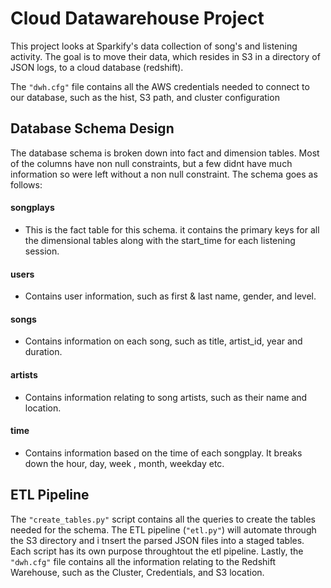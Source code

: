 # Cloud Datawarehouse Project

This project looks at Sparkify's data collection of song's and listening activity.  The goal is to move their data, which resides in S3 in a directory of JSON logs, to a cloud database (redshift).

The `"dwh.cfg"` file contains all the AWS credentials needed to connect to our database, such as the hist, S3 path, and cluster configuration

## Database Schema Design

The database schema is broken down into fact and dimension tables.  Most of the columns have non null constraints, but a few didnt have much information so were left without a non null constraint.  The schema goes as follows:

#### songplays

  - This is the fact table for this schema.  it contains the primary keys for all the dimensional tables along with the start_time for each listening session.

#### users

  -  Contains user information, such as first & last name, gender, and level.
 
  
#### songs

  - Contains information on each song, such as title, artist_id, year and duration.
  
#### artists 

  - Contains  information relating to song artists, such as their name and location.
  
#### time

  - Contains information based on the time of each songplay.  It breaks down the hour, day, week , month, weekday etc.  


## ETL Pipeline

The `"create_tables.py"` script contains all the queries to create the tables needed for the schema.  The ETL pipeline (`"etl.py"`) will automate through the S3 directory and i tnsert the parsed JSON files into a staged tables.  Each script has its own purpose throughtout the etl pipeline.  Lastly, the `"dwh.cfg"` file contains all the information relating to the Redshift Warehouse, such as the Cluster, Credentials, and S3 location.  